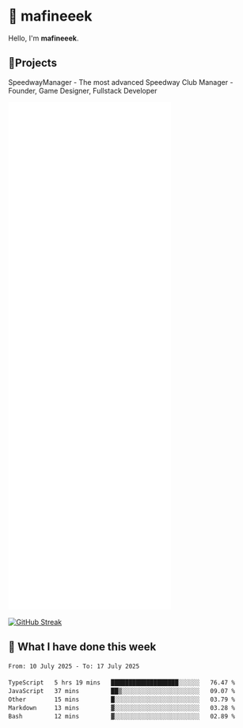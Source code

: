# 👋 mafineeek
Hello, I'm **mafineeek**.

## 📝Projects

SpeedwayManager - The most advanced Speedway Club Manager - Founder, Game Designer, Fullstack Developer


![](./github-metrics.svg)

[![GitHub Streak](https://streak-stats.demolab.com/?user=mafineeek)](https://git.io/streak-stats)

## 📰 What I have done this week
<!--START_SECTION:waka-->

```txt
From: 10 July 2025 - To: 17 July 2025

TypeScript   5 hrs 19 mins   ███████████████████░░░░░░   76.47 %
JavaScript   37 mins         ██▒░░░░░░░░░░░░░░░░░░░░░░   09.07 %
Other        15 mins         █░░░░░░░░░░░░░░░░░░░░░░░░   03.79 %
Markdown     13 mins         ▓░░░░░░░░░░░░░░░░░░░░░░░░   03.28 %
Bash         12 mins         ▓░░░░░░░░░░░░░░░░░░░░░░░░   02.89 %
```

<!--END_SECTION:waka-->
